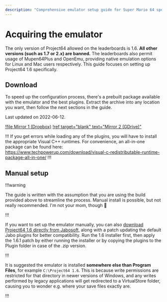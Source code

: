 ```yaml
---
description: "Comprehensive emulator setup guide for Super Mario 64 speedruns"
---
```


# Acquiring the emulator

The only version of Project64 allowed on the leaderboards is 1.6. **All other versions (such as 1.7 or 2.x) are banned.** The leaderboards also permit usage of Mupen64Plus and OpenEmu, providing native emulation options for Linux and Mac users respectively. This guide focuses on setting up Project64 1.6 specifically. 

## Download

To speed up the configuration process, there's a prebuilt package available with the emulator and the best plugins. Extract the archive into any location you want, then follow the next sections in the guide.

Last updated on 2022-06-12.

[!file Mirror 1 (Dropbox)](https://www.dropbox.com/s/j9vbmzca4xqd7bs/Project64%201.6%20%28wermi%27s%20build%20v5%29.exe?dl=1)
[!ref target="blank" text="Mirror 2 (GDrive)"](https://drive.google.com/file/d/1Tf2itlXMlcxe0Xp2XZn1iZCMqZ-wh4Z-)

!!!
If you get errors while loading any of the plugins, you will have to install the appropriate Visual C++ runtimes. For convenience, an all-in-one package can be found here: https://www.techpowerup.com/download/visual-c-redistributable-runtime-package-all-in-one/
!!!

## Manual setup

!!!warning

The guide is written with the assumption that you are using the build provided above to streamline the process. Manual install is possible, but not really recommended. I'm not your mom, though :shrug:

!!!

If you want to set up the emulator manually, you can also [download Project64 1.6 directly from Jabosoft](http://www.jabosoft.com/articles/114), along with a patch updating the default Jabo plugins for better compatibility. Run the 1.6 installer first, then apply the 1.6.1 patch by either running the installer or by copying the plugins to the Plugin folder in case of the .zip version. 

!!!

It is suggested the emulator is installed **somewhere else than Program Files**, for example `C:\Project64 1.6`. This is because write permissions are restricted for that directory in newer versions of Windows, and any writes performed by legacy applications will get redirected to a VirtualStore folder, causing you to wonder e.g. where your save files exactly are.

!!!
